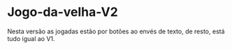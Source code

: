 # Jogo-da-velha-V2

Nesta versão as jogadas estão por botões ao envés de texto, de resto, está tudo igual ao V1.

